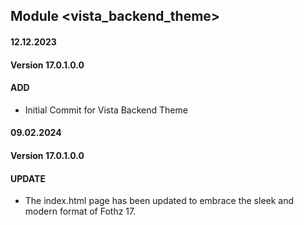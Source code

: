 ## Module <vista_backend_theme>

#### 12.12.2023
#### Version 17.0.1.0.0
#### ADD
- Initial Commit for Vista Backend Theme

#### 09.02.2024
#### Version 17.0.1.0.0
#### UPDATE

- The index.html page has been updated to embrace the sleek and modern format of Fothz 17.
